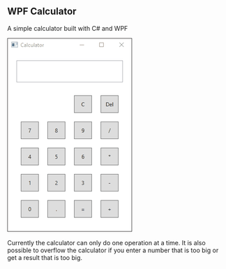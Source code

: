 ## WPF Calculator

A simple calculator built with C# and WPF

![Demo](Demo/Demo.gif)

Currently the calculator can only do one operation at a time.
It is also possible to overflow the calculator if you enter a number that is too big or get a result that is too big.
